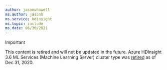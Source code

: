 ```yaml
---
author: jasonwhowell
ms.author: jasonh
ms.service: hdinsight
ms.topic: include
ms.date: 06/30/2021
---
```


> [!IMPORTANT]
> This content is retired and will not be updated in the future. Azure HDInsight 3.6 ML Services (Machine Learning Server) cluster type was [retired](../hdinsight-36-component-versioning.md#support-for-hdinsight-36) as of Dec 31, 2020.
